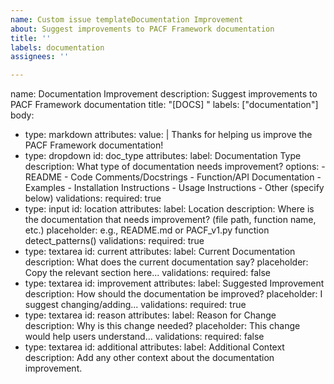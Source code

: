 ```yaml
---
name: Custom issue templateDocumentation Improvement
about: Suggest improvements to PACF Framework documentation
title: ''
labels: documentation
assignees: ''

---
```


name: Documentation Improvement
description: Suggest improvements to PACF Framework documentation
title: "[DOCS] "
labels: ["documentation"]
body:
  - type: markdown
    attributes:
      value: |
        Thanks for helping us improve the PACF Framework documentation!
  - type: dropdown
    id: doc_type
    attributes:
      label: Documentation Type
      description: What type of documentation needs improvement?
      options:
        - README
        - Code Comments/Docstrings
        - Function/API Documentation
        - Examples
        - Installation Instructions
        - Usage Instructions
        - Other (specify below)
    validations:
      required: true
  - type: input
    id: location
    attributes:
      label: Location
      description: Where is the documentation that needs improvement? (file path, function name, etc.)
      placeholder: e.g., README.md or PACF_v1.py function detect_patterns()
    validations:
      required: true
  - type: textarea
    id: current
    attributes:
      label: Current Documentation
      description: What does the current documentation say?
      placeholder: Copy the relevant section here...
    validations:
      required: false
  - type: textarea
    id: improvement
    attributes:
      label: Suggested Improvement
      description: How should the documentation be improved?
      placeholder: I suggest changing/adding...
    validations:
      required: true
  - type: textarea
    id: reason
    attributes:
      label: Reason for Change
      description: Why is this change needed?
      placeholder: This change would help users understand...
    validations:
      required: false
  - type: textarea
    id: additional
    attributes:
      label: Additional Context
      description: Add any other context about the documentation improvement.
